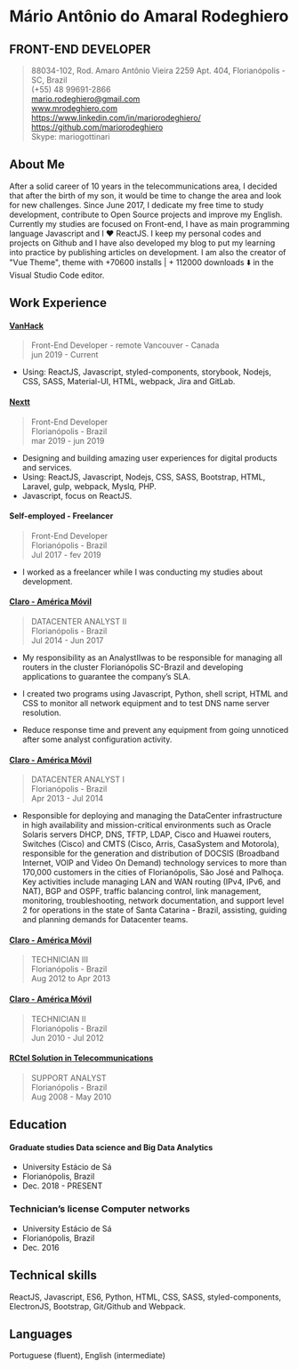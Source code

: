 # Mário Antônio do Amaral Rodeghiero

## FRONT-END DEVELOPER

> 88034-102, Rod. Amaro Antônio Vieira 2259 Apt. 404, Florianópolis - SC, Brazil  
> (+55) 48 99691-2866  
> mario.rodeghiero@gmail.com  
> www.mrodeghiero.com  
> https://www.linkedin.com/in/mariorodeghiero/  
> https://github.com/mariorodeghiero  
> Skype: mariogottinari

## About Me

After a solid career of 10 years in the telecommunications area, I decided that after the birth of my son, it would be time to change the area and look for new challenges. Since June 2017, I dedicate my free time to study development, contribute to Open Source projects and improve my English. Currently my studies are focused on Front-end, I have as main programming language Javascript and I ❤️ ReactJS.
I keep my personal codes and projects on Github and I have also developed my blog to put my learning into practice by publishing articles on development. I am also the creator of "Vue Theme", theme with +70600 installs | + 112000 downloads ⬇️  in the Visual Studio Code editor.

## Work Experience

#### [VanHack](https://www.vanhack.com)

> Front-End Developer  - remote
> Vancouver - Canada  
> jun 2019 - Current

- Using: ReactJS, Javascript, styled-components, storybook, Nodejs, CSS, SASS, Material-UI, HTML, webpack, Jira and GitLab.

#### [Nextt](https://www.nextt.com.br/en/index.html)

> Front-End Developer  
> Florianópolis - Brazil  
> mar 2019 - jun 2019

- Designing and building amazing user experiences for digital products and services.
- Using: ReactJS, Javascript, Nodejs, CSS, SASS, Bootstrap, HTML, Laravel, gulp, webpack, Myslq, PHP.
- Javascript, focus on ReactJS.

#### Self-employed - Freelancer

> Front-End Developer  
> Florianópolis - Brazil  
> Jul 2017 - fev 2019

- I worked as a freelancer while I was conducting my studies about development.

#### [Claro - América Móvil](https://www.claro.com.br/)

> DATACENTER ANALYST II  
> Florianópolis - Brazil  
> Jul 2014 - Jun 2017

- My responsibility as an AnalystIIwas to be responsible for managing all routers in the cluster Florianópolis SC-Brazil and developing applications to guarantee the company’s SLA.

- I created two programs using Javascript, Python, shell script, HTML and CSS to monitor all network equipment and to test DNS name server resolution.

- Reduce response time and prevent any equipment from going unnoticed after some analyst configuration activity.

#### [Claro - América Móvil](https://www.claro.com.br/)

> DATACENTER ANALYST I  
> Florianópolis - Brazil  
> Apr 2013 - Jul 2014

- Responsible for deploying and managing the DataCenter infrastructure in high availability and mission-critical environments such as Oracle Solaris servers DHCP, DNS, TFTP, LDAP, Cisco and Huawei routers, Switches (Cisco) and CMTS (Cisco, Arris, CasaSystem and Motorola), responsible for the generation and distribution of DOCSIS (Broadband Internet, VOIP and Video On Demand) technology services to more than 170,000 customers in the cities of Florianópolis, São José and Palhoça. Key activities include managing LAN and WAN routing (IPv4, IPv6, and NAT), BGP and OSPF, traffic balancing control, link management, monitoring, troubleshooting, network documentation, and support level 2 for operations in the state of Santa Catarina - Brazil, assisting, guiding and planning demands for Datacenter teams.

#### [Claro - América Móvil](https://www.claro.com.br/)

> TECHNICIAN III  
> Florianópolis - Brazil  
> Aug 2012 to Apr 2013

#### [Claro - América Móvil](https://www.net.com.br/)

> TECHNICIAN II  
> Florianópolis - Brazil  
> Jun 2010 - Jul 2012

#### [RCtel Solution in Telecommunications](http://rctel.com.br/)

> SUPPORT ANALYST  
> Florianópolis - Brazil  
> Aug 2008 - May 2010

## Education

#### Graduate studies Data science and Big Data Analytics

- University Estácio de Sá
- Florianópolis, Brazil
- Dec. 2018 - PRESENT

### Technician’s license Computer networks

- University Estácio de Sá
- Florianópolis, Brazil
- Dec. 2016

## Technical skills

ReactJS, Javascript, ES6, Python, HTML, CSS, SASS, styled-components, ElectronJS, Bootstrap, Git/Github and Webpack.

## Languages

Portuguese (fluent), English (intermediate)
